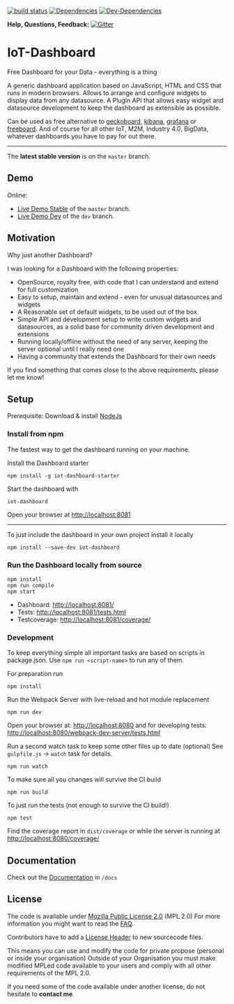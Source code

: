[![build status](https://gitlab.com/lobaro/iot-dashboard/badges/master/build.svg)](https://gitlab.com/lobaro/iot-dashboard/commits/master) [![Dependencies](https://david-dm.org/niondir/iot-dashboard.svg)](https://david-dm.org/niondir/iot-dashboard) [![Dev-Dependencies](https://david-dm.org/niondir/iot-dashboard/dev-status.svg)](https://david-dm.org/niondir/iot-dashboard#info=devDependencies)


**Help, Questions, Feedback:**  [![Gitter](https://badges.gitter.im/Niondir/iot-dashboard.svg)](https://gitter.im/Niondir/iot-dashboard?utm_source=badge&utm_medium=badge&utm_campaign=pr-badge&utm_content=body_badge)

# IoT-Dashboard
Free Dashboard for your Data - everything is a thing

A generic dashboard application based on JavaScript, HTML and CSS that runs in modern browsers.
Allows to arrange and configure widgets to display data from any datasource.
A Plugin API that allows easy widget and datasource development to keep the dashboard as extensible as possible.

Can be used as free alternative to [geckoboard](https://www.geckoboard.com), [kibana](https://www.elastic.co/products/kibana), [grafana](http://grafana.org/) or [freeboard](https://freeboard.io/).
And of course for all other IoT, M2M, Industry 4.0, BigData, whatever dashboards you have to pay for out there.

---

The **latest stable version** is on the `master` branch.

## Demo ##

Online:

* [Live Demo Stable](http://demo.iot-dashboard.org/) of the `master` branch.
* [Live Demo Dev](http://demo.iot-dashboard.org/branch/dev/) of the `dev` branch.

## Motivation ##
Why just another Dashboard?

I was looking for a Dashboard with the following properties:

- OpenSource, royalty free, with code that I can understand and extend for full customization
- Easy to setup, maintain and extend - even for unusual datasources and widgets
- A Reasonable set of default widgets, to be used out of the box
- Simple API and development setup to write custom widgets and datasources, as a solid base for community driven development and extensions
- Running locally/offline without the need of any server, keeping the server optional until I really need one
- Having a community that extends the Dashboard for their own needs

If you find something that comes close to the above requirements, please let me know!

## Setup ##

Prerequisite: Download & install [NodeJs](https://nodejs.org)

### Install from npm ###

The fastest way to get the dashboard running on your machine.

Install the Dashboard starter

    npm install -g iot-dashboard-starter

Start the dashboard with

    iot-dashboard

Open your browser at [http://localhost:8081](http://localhost:8081)

---

To just include the dashboard in your own project install it locally

    npm install --save-dev iot-dashboard

### Run the Dashboard locally from source ###

    npm install
    npm run compile
    npm start

* Dashboard: [http://localhost:8081/](http://localhost:8081/)
* Tests: [http://localhost:8081/tests.html](http://localhost:8081/tests.html)
* Testcoverage: [http://localhost:8081/coverage/](http://localhost:8081/coverage/)

### Development ###

To keep everything simple all important tasks are based on scripts in package.json. Use `npm run <script-name>` to run any of them.

For preparation run

    npm install

Run the Webpack Server with live-reload and hot module replacement

    npm run dev

Open your browser at: [http://localhost:8080](http://localhost:8080) and for developing tests: [http://localhost:8080/webpack-dev-server/tests.html](http://localhost:8080/webpack-dev-server/tests.html)

Run a second watch task to keep some other files up to date (optional)
See `gulpfile.js` -> `watch` task for details.

    npm run watch

To make sure all you changes will survive the CI build

    npm run build

To just run the tests (not enough to survive the CI build!)

    npm test

Find the coverage report in `dist/coverage` or while the server is running at [http://localhost:8080/coverage/](http://localhost:8080/coverage/)

## Documentation ##

Check out the [Documentation](https://gitlab.com/lobaro/iot-dashboard/blob/master/docs/index.md) in `/docs`

## License ##
The code is available under [Mozilla Public License 2.0](https://www.mozilla.org/en-US/MPL/) (MPL 2.0)
For more information you might want to read the [FAQ](https://www.mozilla.org/en-US/MPL/2.0/FAQ/).

Contributors have to add a [License Header](https://www.mozilla.org/en-US/MPL/headers/) to new sourcecode files.

This means you can use and modify the code for private propose (personal or inside your organisation)
Outside of your Organisation you must make modified MPLed code available to your users and comply with all other requirements of the MPL 2.0.

If you need some of the code available under another license, do not hesitate to **contact me**.
